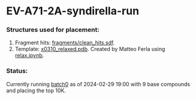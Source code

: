 # EV-A71-2A-syndirella-run

### Structures used for placement:
1. Fragment hits: [fragments/clean_hits.sdf](fragments/clean_hits.sdf). 
2. Template: [x0310_relaxed.pdb](fragments/x0310_relaxed.pdb). Created by Matteo Ferla using [relax.ipynb](https://github.com/matteoferla/EV-A71-2A-elaborations/blob/main/iteration-2/code/relax.ipynb).

### Status:
Currently running [batch0](batches/batch0.csv) as of 2024-02-29 19:00 with 9 base compounds and placing the top 10K.